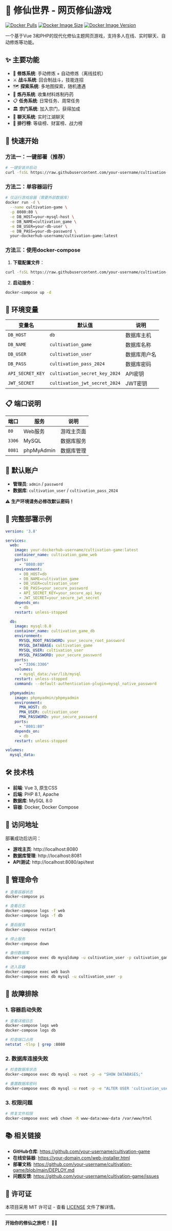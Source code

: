 # 🏮 修仙世界 - 网页修仙游戏

[![Docker Pulls](https://img.shields.io/docker/pulls/your-dockerhub-username/cultivation-game)](https://hub.docker.com/r/your-dockerhub-username/cultivation-game)
[![Docker Image Size](https://img.shields.io/docker/image-size/your-dockerhub-username/cultivation-game)](https://hub.docker.com/r/your-dockerhub-username/cultivation-game)
[![Docker Image Version](https://img.shields.io/docker/v/your-dockerhub-username/cultivation-game)](https://hub.docker.com/r/your-dockerhub-username/cultivation-game)

一个基于Vue 3和PHP的现代化修仙主题网页游戏，支持多人在线、实时聊天、自动修炼等功能。

## ✨ 主要功能

- 🧘 **修炼系统**: 手动修炼 + 自动修炼（离线挂机）
- ⚔️ **战斗系统**: 回合制战斗，技能连招
- 🗺️ **探索系统**: 多地图探索，随机遭遇
- 💊 **炼丹系统**: 收集材料炼制丹药
- 📋 **任务系统**: 日常任务、周常任务
- 🏛️ **宗门系统**: 加入宗门，获得加成
- 💬 **聊天系统**: 实时江湖聊天
- 🏅 **排行榜**: 等级榜、财富榜、战力榜

## 🚀 快速开始

### 方法一：一键部署（推荐）

```bash
# 一键安装并启动
curl -fsSL https://raw.githubusercontent.com/your-username/cultivation-game/main/docker-hub-install.sh | bash
```

### 方法二：单容器运行

```bash
# 仅运行游戏容器（需要外部数据库）
docker run -d \
  --name cultivation-game \
  -p 8080:80 \
  -e DB_HOST=your-mysql-host \
  -e DB_NAME=cultivation_game \
  -e DB_USER=your-db-user \
  -e DB_PASS=your-db-password \
  your-dockerhub-username/cultivation-game:latest
```

### 方法三：使用docker-compose

1. **下载配置文件**：
```bash
curl -fsSL https://raw.githubusercontent.com/your-username/cultivation-game/main/docker-compose.hub.yml -o docker-compose.yml
```

2. **启动服务**：
```bash
docker-compose up -d
```

## 🔧 环境变量

| 变量名 | 默认值 | 说明 |
|--------|--------|------|
| `DB_HOST` | `db` | 数据库主机 |
| `DB_NAME` | `cultivation_game` | 数据库名称 |
| `DB_USER` | `cultivation_user` | 数据库用户名 |
| `DB_PASS` | `cultivation_pass_2024` | 数据库密码 |
| `API_SECRET_KEY` | `cultivation_secret_key_2024` | API密钥 |
| `JWT_SECRET` | `cultivation_jwt_secret_2024` | JWT密钥 |

## 📋 端口说明

| 端口 | 服务 | 说明 |
|------|------|------|
| `80` | Web服务 | 游戏主页面 |
| `3306` | MySQL | 数据库服务 |
| `8081` | phpMyAdmin | 数据库管理 |

## 🎯 默认账户

- **管理员**: `admin` / `password`
- **数据库**: `cultivation_user` / `cultivation_pass_2024`

⚠️ **生产环境请务必修改默认密码！**

## 📖 完整部署示例

```yaml
version: '3.8'

services:
  web:
    image: your-dockerhub-username/cultivation-game:latest
    container_name: cultivation_game_web
    ports:
      - "8080:80"
    environment:
      - DB_HOST=db
      - DB_NAME=cultivation_game
      - DB_USER=cultivation_user
      - DB_PASS=your_secure_password
      - API_SECRET_KEY=your_secure_api_key
      - JWT_SECRET=your_secure_jwt_secret
    depends_on:
      - db
    restart: unless-stopped

  db:
    image: mysql:8.0
    container_name: cultivation_game_db
    environment:
      MYSQL_ROOT_PASSWORD: your_secure_root_password
      MYSQL_DATABASE: cultivation_game
      MYSQL_USER: cultivation_user
      MYSQL_PASSWORD: your_secure_password
    ports:
      - "3306:3306"
    volumes:
      - mysql_data:/var/lib/mysql
    restart: unless-stopped
    command: --default-authentication-plugin=mysql_native_password

  phpmyadmin:
    image: phpmyadmin/phpmyadmin
    environment:
      PMA_HOST: db
      PMA_USER: cultivation_user
      PMA_PASSWORD: your_secure_password
    ports:
      - "8081:80"
    depends_on:
      - db
    restart: unless-stopped

volumes:
  mysql_data:
```

## 🛠️ 技术栈

- **前端**: Vue 3, 原生CSS
- **后端**: PHP 8.1, Apache
- **数据库**: MySQL 8.0
- **容器**: Docker, Docker Compose

## 📱 访问地址

部署成功后访问：

- **游戏主页**: http://localhost:8080
- **数据库管理**: http://localhost:8081
- **API测试**: http://localhost:8080/api/test

## 🔧 管理命令

```bash
# 查看容器状态
docker-compose ps

# 查看日志
docker-compose logs -f web
docker-compose logs -f db

# 重启服务
docker-compose restart

# 停止服务
docker-compose down

# 备份数据库
docker-compose exec db mysqldump -u cultivation_user -p cultivation_game > backup.sql

# 进入容器
docker-compose exec web bash
docker-compose exec db mysql -u cultivation_user -p
```

## 🐛 故障排除

### 1. 容器启动失败
```bash
# 查看详细日志
docker-compose logs web
docker-compose logs db

# 检查端口占用
netstat -tlnp | grep :8080
```

### 2. 数据库连接失败
```bash
# 检查数据库状态
docker-compose exec db mysql -u root -p -e "SHOW DATABASES;"

# 重置数据库密码
docker-compose exec db mysql -u root -p -e "ALTER USER 'cultivation_user'@'%' IDENTIFIED BY 'new_password';"
```

### 3. 权限问题
```bash
# 修复文件权限
docker-compose exec web chown -R www-data:www-data /var/www/html
```

## 📚 相关链接

- **GitHub仓库**: https://github.com/your-username/cultivation-game
- **在线安装器**: https://your-domain.com/web-installer.html
- **部署文档**: https://github.com/your-username/cultivation-game/blob/main/DEPLOY.md
- **问题反馈**: https://github.com/your-username/cultivation-game/issues

## 📄 许可证

本项目采用 MIT 许可证 - 查看 [LICENSE](https://github.com/your-username/cultivation-game/blob/main/LICENSE) 文件了解详情。

---

**开始你的修仙之旅吧！** 🚀✨
